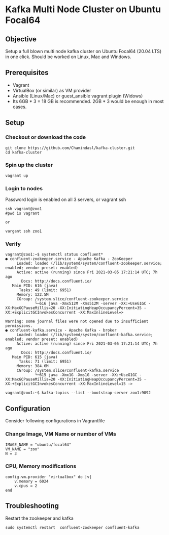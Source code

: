 # Kafka Multi Node Cluster on Ubuntu Focal64

## Objective
Setup a full blown multi node kafka cluster on Ubuntu Focal64 (20.04 LTS) in one click. Should be worked on Linux, Mac and Windows.

## Prerequisites
* Vagrant
* VirtualBox (or similar) as VM provider
* Ansible (Linux/Mac) or guest_ansible vagrant plugin (Widows) 
* Its 6GB * 3 = 18 GB is recommended. 2GB * 3 would be enough in most cases. 

## Setup
### Checkout or download the code
```
git clone https://github.com/Chamindasl/kafka-cluster.git
cd kafka-cluster
```

### Spin up the cluster
```
vagrant up
``` 

### Login to nodes
Password login is enabled on all 3 servers, or vagrant ssh 
```
ssh vagrant@zoo1
#pwd is vagrant 

or 

vargant ssh zoo1
```


### Verify
```
vagrant@zoo1:~$ systemctl status confluent*
● confluent-zookeeper.service - Apache Kafka - ZooKeeper
     Loaded: loaded (/lib/systemd/system/confluent-zookeeper.service; enabled; vendor preset: enabled)
     Active: active (running) since Fri 2021-03-05 17:21:14 UTC; 7h ago
       Docs: http://docs.confluent.io/
   Main PID: 616 (java)
      Tasks: 49 (limit: 6951)
     Memory: 122.5M
     CGroup: /system.slice/confluent-zookeeper.service
             └─616 java -Xmx512M -Xms512M -server -XX:+UseG1GC -XX:MaxGCPauseMillis=20 -XX:InitiatingHeapOccupancyPercent=35 -XX:+ExplicitGCInvokesConcurrent -XX:MaxInlineLevel=>

Warning: some journal files were not opened due to insufficient permissions.
● confluent-kafka.service - Apache Kafka - broker
     Loaded: loaded (/lib/systemd/system/confluent-kafka.service; enabled; vendor preset: enabled)
     Active: active (running) since Fri 2021-03-05 17:21:14 UTC; 7h ago
       Docs: http://docs.confluent.io/
   Main PID: 615 (java)
      Tasks: 71 (limit: 6951)
     Memory: 384.6M
     CGroup: /system.slice/confluent-kafka.service
             └─615 java -Xmx1G -Xms1G -server -XX:+UseG1GC -XX:MaxGCPauseMillis=20 -XX:InitiatingHeapOccupancyPercent=35 -XX:+ExplicitGCInvokesConcurrent -XX:MaxInlineLevel=15 ->

vagrant@zoo1:~$ kafka-topics --list --bootstrap-server zoo1:9092
```

## Configuration
Consider following configurations in Vagrantfile

### Change Image, VM Name or number of VMs
```
IMAGE_NAME = "ubuntu/focal64"
VM_NAME = "zoo"
N = 3
```

### CPU, Memory modifications
```
config.vm.provider "virtualbox" do |v|
    v.memory = 6024
    v.cpus = 2
end
```   


## Troubleshooting
Restart the zookeeper and kafka
```
sudo systemctl restart  confluent-zookeeper confluent-kafka
```